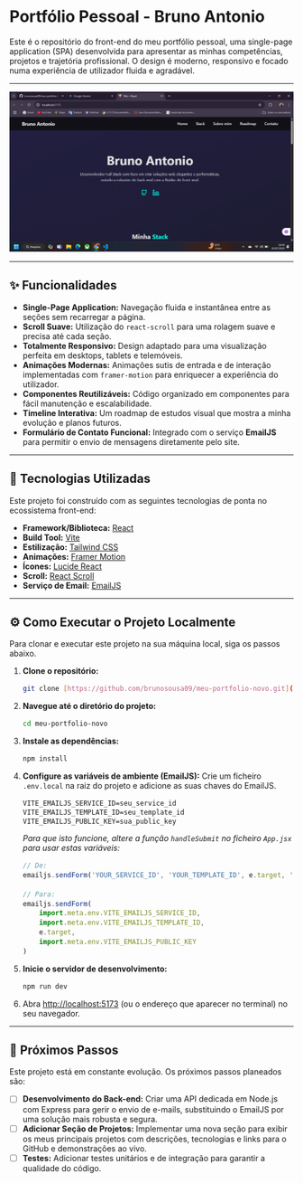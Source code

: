 # Portfólio Pessoal - Bruno Antonio

Este é o repositório do front-end do meu portfólio pessoal, uma single-page application (SPA) desenvolvida para apresentar as minhas competências, projetos e trajetória profissional. O design é moderno, responsivo e focado numa experiência de utilizador fluida e agradável.

---

![Screenshot do Portfólio](./img/portifolio.png)

---

## ✨ Funcionalidades

- **Single-Page Application:** Navegação fluida e instantânea entre as seções sem recarregar a página.
- **Scroll Suave:** Utilização do `react-scroll` para uma rolagem suave e precisa até cada seção.
- **Totalmente Responsivo:** Design adaptado para uma visualização perfeita em desktops, tablets e telemóveis.
- **Animações Modernas:** Animações sutis de entrada e de interação implementadas com `framer-motion` para enriquecer a experiência do utilizador.
- **Componentes Reutilizáveis:** Código organizado em componentes para fácil manutenção e escalabilidade.
- **Timeline Interativa:** Um roadmap de estudos visual que mostra a minha evolução e planos futuros.
- **Formulário de Contato Funcional:** Integrado com o serviço **EmailJS** para permitir o envio de mensagens diretamente pelo site.

---

## 🚀 Tecnologias Utilizadas

Este projeto foi construído com as seguintes tecnologias de ponta no ecossistema front-end:

- **Framework/Biblioteca:** [React](https://react.dev/)
- **Build Tool:** [Vite](https://vitejs.dev/)
- **Estilização:** [Tailwind CSS](https://tailwindcss.com/)
- **Animações:** [Framer Motion](https://www.framer.com/motion/)
- **Ícones:** [Lucide React](https://lucide.dev/)
- **Scroll:** [React Scroll](https://github.com/fisshy/react-scroll)
- **Serviço de Email:** [EmailJS](https://www.emailjs.com/)

---

## ⚙️ Como Executar o Projeto Localmente

Para clonar e executar este projeto na sua máquina local, siga os passos abaixo.

1.  **Clone o repositório:**
    ```bash
    git clone [https://github.com/brunosousa09/meu-portfolio-novo.git](https://github.com/brunosousa09/meu-portfolio-novo.git)
    ```

2.  **Navegue até o diretório do projeto:**
    ```bash
    cd meu-portfolio-novo
    ```

3.  **Instale as dependências:**
    ```bash
    npm install
    ```

4.  **Configure as variáveis de ambiente (EmailJS):**
    Crie um ficheiro `.env.local` na raiz do projeto e adicione as suas chaves do EmailJS.
    ```
    VITE_EMAILJS_SERVICE_ID=seu_service_id
    VITE_EMAILJS_TEMPLATE_ID=seu_template_id
    VITE_EMAILJS_PUBLIC_KEY=sua_public_key
    ```
    *Para que isto funcione, altere a função `handleSubmit` no ficheiro `App.jsx` para usar estas variáveis:*
    ```javascript
    // De:
    emailjs.sendForm('YOUR_SERVICE_ID', 'YOUR_TEMPLATE_ID', e.target, 'YOUR_PUBLIC_KEY')

    // Para:
    emailjs.sendForm(
        import.meta.env.VITE_EMAILJS_SERVICE_ID,
        import.meta.env.VITE_EMAILJS_TEMPLATE_ID,
        e.target,
        import.meta.env.VITE_EMAILJS_PUBLIC_KEY
    )
    ```

5.  **Inicie o servidor de desenvolvimento:**
    ```bash
    npm run dev
    ```

6.  Abra [http://localhost:5173](http://localhost:5173) (ou o endereço que aparecer no terminal) no seu navegador.

---

## 🔮 Próximos Passos

Este projeto está em constante evolução. Os próximos passos planeados são:

- [ ] **Desenvolvimento do Back-end:** Criar uma API dedicada em Node.js com Express para gerir o envio de e-mails, substituindo o EmailJS por uma solução mais robusta e segura.
- [ ] **Adicionar Seção de Projetos:** Implementar uma nova seção para exibir os meus principais projetos com descrições, tecnologias e links para o GitHub e demonstrações ao vivo.
- [ ] **Testes:** Adicionar testes unitários e de integração para garantir a qualidade do código.
